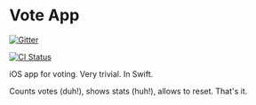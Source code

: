 Vote App
===========

[![Gitter](https://badges.gitter.im/Join%20Chat.svg)](https://gitter.im/latcraft/voteapp-ios?utm_source=badge&utm_medium=badge&utm_campaign=pr-badge&utm_content=badge)

[![CI Status](http://img.shields.io/travis/latcraft/voteapp-ios.svg?style=flat)](https://travis-ci.org/latcraft/voteapp-ios)

iOS app for voting. Very trivial. In Swift.

Counts votes (duh!), shows stats (huh!), allows to reset. That's it.
